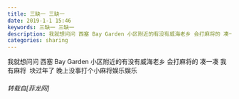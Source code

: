 ```yaml
---
title: 三缺一 三缺一
date: 2019-1-1 15:46
keywords: 三缺一 三缺一
description: 我就想问问 西塞 Bay Garden 小区附近的有没有威海老乡 会打麻将的 凑一凑 我有麻将  块过年了 晚上没事打个小麻将娱乐娱乐 
categories: sharing
---
```

<td class="t_f" id="postmessage_2599652">

我就想问问 西塞 Bay Garden 小区附近的有没有威海老乡 会打麻将的 凑一凑 我有麻将  块过年了 晚上没事打个小麻将娱乐娱乐 </td>
###### 转载自[菲龙网]